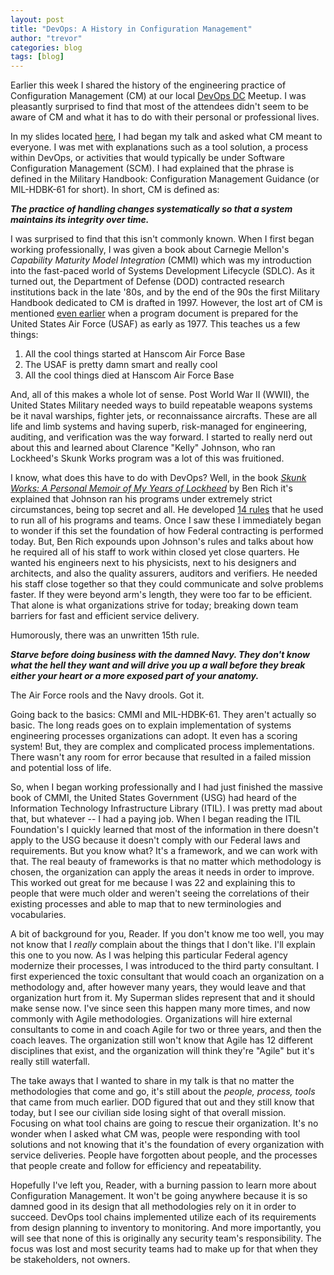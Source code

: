 ```yaml
---
layout: post
title: "DevOps: A History in Configuration Management"
author: "trevor"
categories: blog
tags: [blog]
---
```


Earlier this week I shared the history of the engineering practice of Configuration Management (CM) at our local [DevOps DC](https://www.meetup.com/DevOpsDC/events/jkpfmlyzhbsb/) Meetup. I was pleasantly surprised to find that most of the attendees didn't seem to be aware of CM and what it has to do with their personal or professional lives.

In my slides located [here](/assets/slides/devops_history_config_mgmt.pdf), I had began my talk and asked what CM meant to everyone. I was met with explanations such as a tool solution, a process within DevOps, or activities that would typically be under Software Configuration Management (SCM). I had explained that the phrase is defined in the Military Handbook: Configuration Management Guidance (or MIL-HDBK-61 for short). In short, CM is defined as:

**_The practice of handling changes systematically so that a system maintains its integrity over time._**

I was surprised to find that this isn't commonly known. When I first began working professionally, I was given a book about Carnegie Mellon's _Capability Maturity Model Integration_ (CMMI) which was my introduction into the fast-paced world of Systems Development Lifecycle (SDLC). As it turned out, the Department of Defense (DOD) contracted research institutions back in the late '80s, and by the end of the 90s the first Military Handbook dedicated to CM is drafted in 1997. However, the lost art of CM is mentioned [even earlier](https://apps.dtic.mil/dtic/tr/fulltext/u2/a047308.pdf) when a program document is prepared for the United States Air Force (USAF) as early as 1977. This teaches us a few things:

  1. All the cool things started at Hanscom Air Force Base
  2. The USAF is pretty damn smart and really cool
  3. All the cool things died at Hanscom Air Force Base 

And, all of this makes a whole lot of sense. Post World War II (WWII), the United States Military needed ways to build repeatable weapons systems be it naval warships, fighter jets, or reconnaissance aircrafts. These are all life and limb systems and having superb, risk-managed for engineering, auditing, and verification was the way forward. I started to really nerd out about this and learned about Clarence "Kelly" Johnson, who ran Lockheed's Skunk Works program was a lot of this was fruitioned.

I know, what does this have to do with DevOps? Well, in the book [_Skunk Works: A Personal Memoir of My Years of Lockheed_](https://books.google.com/books/about/Skunk_Works.html?id=L-zAQgAACAAJ&source=kp_book_description) by Ben Rich it's explained that Johnson ran his programs under extremely strict circumstances, being top secret and all. He developed [14 rules](https://www.lockheedmartin.com/en-us/who-we-are/business-areas/aeronautics/skunkworks/kelly-14-rules.html) that he used to run all of his programs and teams. Once I saw these I immediately began to wonder if this set the foundation of how Federal contracting is performed today. But, Ben Rich expounds upon Johnson's rules and talks about how he required all of his staff to work within closed yet close quarters. He wanted his engineers next to his physicists, next to his designers and architects, and also the quality assurers, auditors and verifiers. He needed his staff close together so that they could communicate and solve problems faster. If they were beyond arm's length, they were too far to be efficient. That alone is what organizations strive for today; breaking down team barriers for fast and efficient service delivery.

Humorously, there was an unwritten 15th rule.

**_Starve before doing business with the damned Navy. They don't know what the hell they want and will drive you up a wall before they break either your heart or a more exposed part of your anatomy._**

The Air Force rools and the Navy drools. Got it.

Going back to the basics: CMMI and MIL-HDBK-61. They aren't actually so basic. The long reads goes on to explain implementation of systems engineering processes organizations can adopt. It even has a scoring system! But, they are complex and complicated process implementations. There wasn't any room for error because that resulted in a failed mission and potential loss of life.

So, when I began working professionally and I had just finished the massive book of CMMI, the United States Government (USG) had heard of the Information Technology Infrastructure Library (ITIL). I was pretty mad about that, but whatever -- I had a paying job. When I began reading the ITIL Foundation's I quickly learned that most of the information in there doesn't apply to the USG because it doesn't comply with our Federal laws and requirements. But you know what? It's a framework, and we can work with that. The real beauty of frameworks is that no matter which methodology is chosen, the organization can apply the areas it needs in order to improve. This worked out great for me because I was 22 and explaining this to people that were much older and weren't seeing the correlations of their existing processes and able to map that to new terminologies and vocabularies.

A bit of background for you, Reader. If you don't know me too well, you may not know that I _really_ complain about the things that I don't like. I'll explain this one to you now. As I was helping this particular Federal agency modernize their processes, I was introduced to the third party consultant. I first experienced the toxic consultant that would coach an organization on a methodology and, after however many years, they would leave and that organization hurt from it. My Superman slides represent that and it should make sense now. I've since seen this happen many more times, and now commonly with Agile methodologies. Organizations will hire external consultants to come in and coach Agile for two or three years, and then the coach leaves. The organization still won't know that Agile has 12 different disciplines that exist, and the organization will think they're "Agile" but it's really still waterfall.

The take aways that I wanted to share in my talk is that no matter the methodologies that come and go, it's still about the _people, process, tools_ that came from much earlier. DOD figured that out and they still know that today, but I see our civilian side losing sight of that overall mission. Focusing on what tool chains are going to rescue their organization. It's no wonder when I asked what CM was, people were responding with tool solutions and not knowing that it's the foundation of every organization with service deliveries. People have forgotten about people, and the processes that people create and follow for efficiency and repeatability.

Hopefully I've left you, Reader, with a burning passion to learn more about Configuration Management. It won't be going anywhere because it is so damned good in its design that all methodologies rely on it in order to succeed. DevOps tool chains implemented utilize each of its requirements from design planning to inventory to monitoring. And more importantly, you will see that none of this is originally any security team's responsibility. The focus was lost and most security teams had to make up for that when they be stakeholders, not owners.
